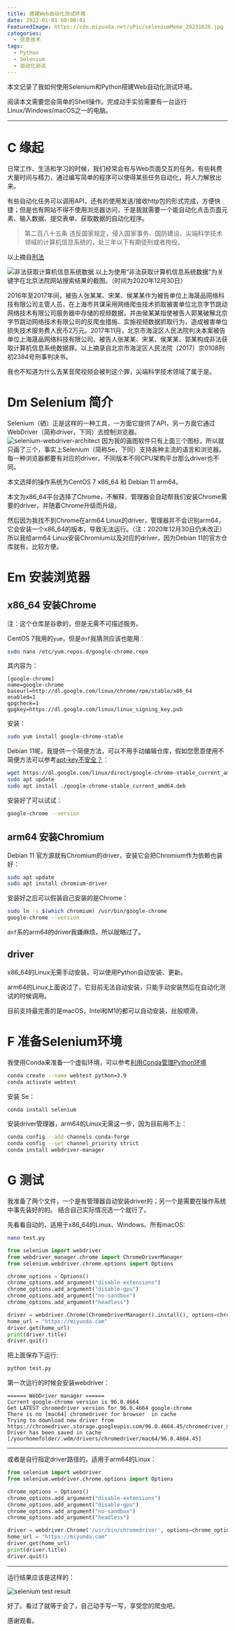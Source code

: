 ```yaml
---
title: 搭建Web自动化测试环境
date: 2022-01-01 00:00:01
FeaturedImage: https://cdn.miyunda.net/uPic/seleniumMeme_20231026.jpg
categories:
  - 信息技术
tags:
  - Python
  - Selenium
  - 自动化测试
---
```

本文记录了我如何使用Selenium和Python搭建Web自动化测试环境。


<!-- more -->

阅读本文需要您会简单的Shell操作。完成动手实验需要有一台运行Linux/Windows/macOS之一的电脑。

---

# C 缘起
日常工作、生活和学习的时候，我们经常会有与Web页面交互的任务。有些耗费大量时间与精力，通过编写简单的程序可以使得某些任务自动化，将人力解放出来。

有些自动化任务可以调用API，还有的使用发送/接收http包的形式完成，方便快捷；但是也有网站不得不使用浏览器访问，于是我就需要一个能自动化点击页面元素、输入数据、提交表单、获取数据的自动化程序。

> 第二百八十五条    违反国家规定，侵入国家事务、国防建设、尖端科学技术领域的计算机信息系统的，处三年以下有期徒刑或者拘役。

以上摘自[刑法](http://www.npc.gov.cn/wxzl/wxzl/2000-12/17/content_4680.htm)


![非法获取计算机信息系统数据](https://cdn.miyunda.net/image/selenium-2021-12-30-21-48-45.png)
以上为使用“非法获取计算机信息系统数据”为关键字在北京法院网站搜索结果的截图。（时间为2020年12月30日）

2016年至2017年间，被告人张某某、宋某、侯某某作为被告单位上海晟品网络科技有限公司主管人员，在上海市共谋采用网络爬虫技术抓取被害单位北京字节跳动网络技术有限公司服务器中存储的视频数据，并由侯某某指使被告人郭某破解北京字节跳动网络技术有限公司的反爬虫措施、实施视频数据抓取行为，造成被害单位损失技术服务费人民币2万元。2017年11月，北京市海淀区人民法院判决本案被告单位上海晟品网络科技有限公司、被告人张某某、宋某、侯某某、郭某构成非法获取计算机信息系统数据罪。以上摘录自北京市海淀区人民法院〔2017〕京0108刑初2384号刑事判决书。

我也不知道为什么去某音爬视频会被判这个罪，尖端科学技术领域了属于是。

# Dm Selenium 简介

Selenium（硒）正是这样的一种工具，一方面它提供了API，另一方面它通过WebDriver（简称driver，下同）去控制浏览器。
![selenium-webdriver-architect](https://cdn.miyunda.net/image/selenium-2021-12-30-22-25-47.png)
因为我的画图软件只有上面三个图标，所以就只画了三个，事实上Selenium（简称Se，下同）支持各种主流的语言和浏览器。每一种浏览器都要有对应的driver，不同版本不同CPU架构平台那么driver也不同。

本文选择的操作系统为CentOS 7 x86_64 和 Debian 11 arm64。

本文为x86_64平台选择了Chrome，不解释，管理器会自动帮我们安装Chrome需要的driver，并随着Chrome升级而升级。

然后因为我找不到Chrome在arm64 Linux的driver，管理器并不会识别arm64，它会安装一个x86_64的版本，导致无法运行。（注：2020年12月30日仍未改正）所以我给arm64 Linux安装Chromium以及对应的driver，因为Debian 11的官方仓库就有，比较方便。


# Em 安装浏览器
## x86_64 安装Chrome

注：这个仓库是谷歌的，但是无需不可描述服务。

CentOS 7我用的`yum`，但是`dnf`我猜测应该也能用：
```bash
sudo nano /etc/yum.repos.d/google-chrome.repo
```
其内容为：
```
[google-chrome]
name=google-chrome
baseurl=http://dl.google.com/linux/chrome/rpm/stable/x86_64
enabled=1
gpgcheck=1
gpgkey=https://dl.google.com/linux/linux_signing_key.pub
```
安装：
```bash
sudo yum install google-chrome-stable
```
Debian 11呢，我提供一个简便方法，可以不用手动编辑仓库，假如您愿意使用不简便方法可以参考[apt-key不安全？](https://miyunda.com/apt-key/)：
```bash
wget https://dl.google.com/linux/direct/google-chrome-stable_current_amd64.deb
sudo apt update
sudo apt install ./google-chrome-stable_current_amd64.deb
```
安装好了可以试试：
```bash
google-chrome --version
```
## arm64 安装Chromium
Debian 11 官方源就有Chromium的driver，安装它会把Chromium作为依赖也装好：
```bash
sudo apt update
sudo apt install chromium-driver
```
安装好之后可以假装自己安装的是Chrome：
```bash
sudo ln -s $(which chromium) /usr/bin/google-chrome
google-chrome --version
```

`dnf`系的arm64的driver我嫌麻烦，所以就略过了。

## driver
x86_64的Linux无需手动安装，可以使用Python自动安装、更新。

arm64的Linux上面说过了，它目前无法自动安装，只能手动安装然后在自动化测试的时候调用。

目前支持最完善的是macOS，Intel和M1的都可以自动安装，丝般顺滑。

# F 准备Selenium环境
我使用Conda来准备一个虚拟环境，可以参考[利用Conda管理Python环境](https://miyunda.com/setup-python/)
```bash
conda create --name webtest python=3.9
conda activate webtest
```
安装 Se：
```bash
conda install selenium
```
安装driver管理器，arm64的Linux无需这一步，因为目前用不上：
```bash
conda config --add channels conda-forge
conda config --set channel_priority strict
conda install webdriver-manager
```
# G 测试
我准备了两个文件，一个是有管理器自动安装driver的；另一个是需要在操作系统中事先装好的的。 结合自己实际情况选一个就行了。

先看看自动的，适用于x86_64的Linux、Windows、所有macOS:
```bash
nano test.py
```

```python
from selenium import webdriver
from webdriver_manager.chrome import ChromeDriverManager
from selenium.webdriver.chrome.options import Options

chrome_options = Options()
chrome_options.add_argument("disable-extensions")
chrome_options.add_argument("disable-gpu")
chrome_options.add_argument("no-sandbox")
chrome_options.add_argument("headless")

driver = webdriver.Chrome(ChromeDriverManager().install(), options=chrome_options)
home_url = "https://miyunda.com"
driver.get(home_url)
print(driver.title)
driver.quit()
```

把上面保存下运行:
```bash
python test.py
```
第一次运行的时候会安装webdriver：
```
====== WebDriver manager ======
Current google-chrome version is 96.0.4664
Get LATEST chromedriver version for 96.0.4664 google-chrome
There is no [mac64] chromedriver for browser  in cache
Trying to download new driver from https://chromedriver.storage.googleapis.com/96.0.4664.45/chromedriver_mac64.zip
Driver has been saved in cache [/yourhomefolder/.wdm/drivers/chromedriver/mac64/96.0.4664.45]
```

---
或者是自行指定driver路径的，适用于arm64的Linux：
```python
from selenium import webdriver
from selenium.webdriver.chrome.options import Options

chrome_options = Options()
chrome_options.add_argument("disable-extensions")
chrome_options.add_argument("disable-gpu")
chrome_options.add_argument("no-sandbox")
chrome_options.add_argument("headless")

driver = webdriver.Chrome('/usr/bin/chromedriver', options=chrome_options)
home_url = "https://miyunda.com"
driver.get(home_url)
print(driver.title)
driver.quit()
```
---
运行结果应该是这样的：

![selenium test result](https://cdn.miyunda.net/image/selenium-2021-12-31-12-01-05.png)

好了。看过了就等于会了，自己动手写一写，享受您的爬虫吧。

感谢观看。
